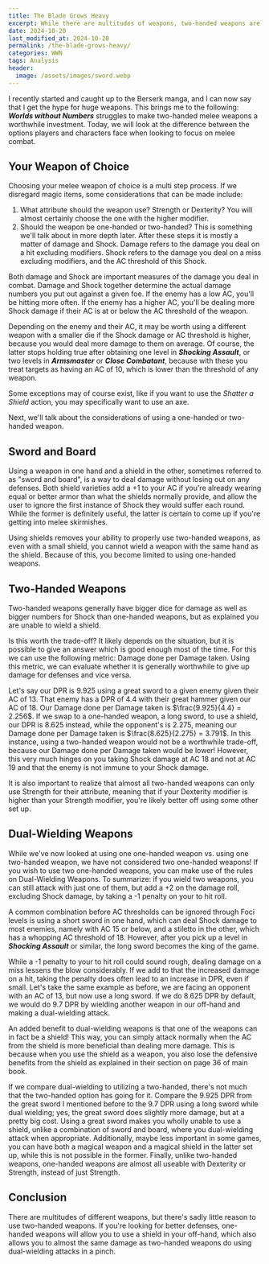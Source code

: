 ```yaml
---
title: The Blade Grows Heavy
excerpt: While there are multitudes of weapons, two-handed weapons are not very worthwhile. Let's look at the reason why.
date: 2024-10-20
last_modified_at: 2024-10-20
permalink: /the-blade-grows-heavy/
categories: WWN
tags: Analysis
header:
  image: /assets/images/sword.webp
---
```

I recently started and caught up to the Berserk manga, and I can now say that I get the hype for huge weapons. This brings me to the following: ***Worlds without Numbers*** struggles to make two-handed melee weapons a worthwhile investment. Today, we will look at the difference between the options players and characters face when looking to focus on melee combat.
## Your Weapon of Choice
Choosing your melee weapon of choice is a multi step process. If we disregard magic items, some considerations that can be made include:
1. What attribute should the weapon use? Strength or Dexterity? You will almost certainly choose the one with the higher modifier.
2. Should the weapon be one-handed or two-handed? This is something we'll talk about in more depth later.
After these steps it is mostly a matter of damage and Shock. Damage refers to the damage you deal on a hit excluding modifiers. Shock refers to the damage you deal on a miss excluding modifiers, and the AC threshold of this Shock. 

Both damage and Shock are important measures of the damage you deal in combat. Damage and Shock together determine the actual damage numbers you put out against a given foe. If the enemy has a low AC, you'll be hitting more often. If the enemy has a higher AC, you'll be dealing more Shock damage if their AC is at or below the AC threshold of the weapon.

Depending on the enemy and their AC, it may be worth using a different weapon with a smaller die if the Shock damage or AC threshold is higher, because you would deal more damage to them on average. Of course, the latter stops holding true after obtaining one level in ***Shocking Assault***, or two levels in ***Armsmaster*** or ***Close Combatant***, because with these you treat targets as having an AC of 10, which is lower than the threshold of any weapon. 

Some exceptions may of course exist, like if you want to use the *Shatter a Shield* action, you may specifically want to use an axe.

Next, we'll talk about the considerations of using a one-handed or two-handed weapon.
## Sword and Board
Using a weapon in one hand and a shield in the other, sometimes referred to as "sword and board", is a way to deal damage without losing out on any defenses. Both shield varieties add a +1 to your AC if you're already wearing equal or better armor than what the shields normally provide, and allow the user to ignore the first instance of Shock they would suffer each round. While the former is definitely useful, the latter is certain to come up if you're getting into melee skirmishes.

Using shields removes your ability to properly use two-handed weapons, as even with a small shield, you cannot wield a weapon with the same hand as the shield. Because of this, you become limited to using one-handed weapons.
## Two-Handed Weapons
Two-handed weapons generally have bigger dice for damage as well as bigger numbers for Shock than one-handed weapons, but as explained you are unable to wield a shield.

Is this worth the trade-off? It likely depends on the situation, but it is possible to give an answer which is good enough most of the time. For this we can use the following metric: Damage done per Damage taken. Using this metric, we can evaluate whether it is generally worthwhile to give up damage for defenses and vice versa.   

Let's say our DPR is 9.925 using a great sword to a given enemy given their AC of 13. That enemy has a DPR of 4.4 with their great hammer given our AC of 18. Our Damage done per Damage taken is $\frac{9.925}{4.4} = 2.256$. If we swap to a one-handed weapon, a long sword, to use a shield, our DPR is 8.625 instead, while the opponent's is 2.275, meaning our Damage done per Damage taken is $\frac{8.625}{2.275} = 3.791$. In this instance, using a two-handed weapon would not be a worthwhile trade-off, because our Damage done per Damage taken would be lower! However, this very much hinges on you taking Shock damage at AC 18 and not at AC 19 and that the enemy is not immune to your Shock damage.

It is also important to realize that almost all two-handed weapons can only use Strength for their attribute, meaning that if your Dexterity modifier is higher than your Strength modifier, you're likely better off using some other set up.
## Dual-Wielding Weapons
While we've now looked at using one one-handed weapon vs. using one two-handed weapon, we have not considered two one-handed weapons! If you wish to use two one-handed weapons, you can make use of the rules on Dual-Wielding Weapons. To summarize: if you wield two weapons, you can still attack with just one of them, but add a +2 on the damage roll, excluding Shock damage, by taking a -1 penalty on your to hit roll.

A common combination before AC thresholds can be ignored through Foci levels is using a short sword in one hand, which can deal Shock damage to most enemies, namely with AC 15 or below, and a stiletto in the other, which has a whopping AC threshold of 18. However, after you pick up a level in ***Shocking Assault*** or similar, the long sword becomes the king of the game.

While a -1 penalty to your to hit roll could sound rough, dealing damage on a miss lessens the blow considerably. If we add to that the increased damage on a hit, taking the penalty does often lead to an increase in DPR, even if small. Let's take the same example as before, we are facing an opponent with an AC of 13, but now use a long sword. If we do 8.625 DPR by default, we would do 9.7 DPR by wielding another weapon in our off-hand and making a dual-wielding attack.

An added benefit to dual-wielding weapons is that one of the weapons can in fact be a shield! This way, you can simply attack normally when the AC from the shield is more beneficial than dealing more damage. This is because when you use the shield as a weapon, you also lose the defensive benefits from the shield as explained in their section on page 36 of main book.

If we compare dual-wielding to utilizing a two-handed, there's not much that the two-handed option has going for it. Compare the 9.925 DPR from the great sword I mentioned before to the 9.7 DPR using a long sword while dual wielding; yes, the great sword does slightly more damage, but at a pretty big cost. Using a great sword makes you wholly unable to use a shield, unlike a combination of sword and board, where you dual-wielding attack when appropriate. Additionally, maybe less important in some games, you can have both a magical weapon and a magical shield in the latter set up, while this is not possible in the former. Finally, unlike two-handed weapons, one-handed weapons are almost all useable with Dexterity or Strength, instead of just Strength.
## Conclusion
There are multitudes of different weapons, but there's sadly little reason to use two-handed weapons. If you're looking for better defenses, one-handed weapons will allow you to use a shield in your off-hand, which also allows you to almost the same damage as two-handed weapons do using dual-wielding attacks in a pinch.